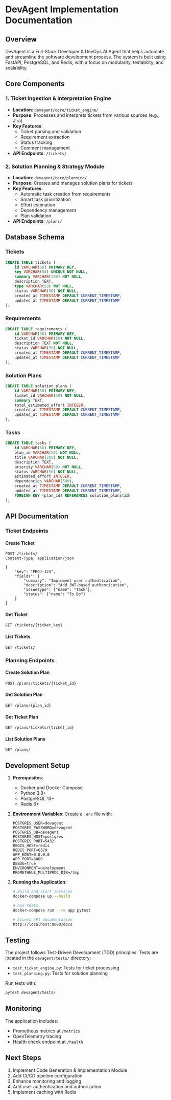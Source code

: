 # DevAgent Implementation Documentation

## Overview
DevAgent is a Full-Stack Developer & DevOps AI Agent that helps automate and streamline the software development process. The system is built using FastAPI, PostgreSQL, and Redis, with a focus on modularity, testability, and scalability.

## Core Components

### 1. Ticket Ingestion & Interpretation Engine
- **Location**: `devagent/core/ticket_engine/`
- **Purpose**: Processes and interprets tickets from various sources (e.g., Jira)
- **Key Features**:
  - Ticket parsing and validation
  - Requirement extraction
  - Status tracking
  - Comment management
- **API Endpoints**: `/tickets/`

### 2. Solution Planning & Strategy Module
- **Location**: `devagent/core/planning/`
- **Purpose**: Creates and manages solution plans for tickets
- **Key Features**:
  - Automatic task creation from requirements
  - Smart task prioritization
  - Effort estimation
  - Dependency management
  - Plan validation
- **API Endpoints**: `/plans/`

## Database Schema

### Tickets
```sql
CREATE TABLE tickets (
    id VARCHAR(50) PRIMARY KEY,
    key VARCHAR(50) UNIQUE NOT NULL,
    summary VARCHAR(200) NOT NULL,
    description TEXT,
    type VARCHAR(50) NOT NULL,
    status VARCHAR(50) NOT NULL,
    created_at TIMESTAMP DEFAULT CURRENT_TIMESTAMP,
    updated_at TIMESTAMP DEFAULT CURRENT_TIMESTAMP
);
```

### Requirements
```sql
CREATE TABLE requirements (
    id VARCHAR(50) PRIMARY KEY,
    ticket_id VARCHAR(50) NOT NULL,
    description TEXT NOT NULL,
    status VARCHAR(50) NOT NULL,
    created_at TIMESTAMP DEFAULT CURRENT_TIMESTAMP,
    updated_at TIMESTAMP DEFAULT CURRENT_TIMESTAMP
);
```

### Solution Plans
```sql
CREATE TABLE solution_plans (
    id VARCHAR(50) PRIMARY KEY,
    ticket_id VARCHAR(50) NOT NULL,
    summary TEXT,
    total_estimated_effort INTEGER,
    created_at TIMESTAMP DEFAULT CURRENT_TIMESTAMP,
    updated_at TIMESTAMP DEFAULT CURRENT_TIMESTAMP
);
```

### Tasks
```sql
CREATE TABLE tasks (
    id VARCHAR(50) PRIMARY KEY,
    plan_id VARCHAR(50) NOT NULL,
    title VARCHAR(200) NOT NULL,
    description TEXT,
    priority VARCHAR(50) NOT NULL,
    status VARCHAR(50) NOT NULL,
    estimated_effort INTEGER,
    dependencies VARCHAR(500),
    created_at TIMESTAMP DEFAULT CURRENT_TIMESTAMP,
    updated_at TIMESTAMP DEFAULT CURRENT_TIMESTAMP,
    FOREIGN KEY (plan_id) REFERENCES solution_plans(id)
);
```

## API Documentation

### Ticket Endpoints

#### Create Ticket
```http
POST /tickets/
Content-Type: application/json

{
    "key": "PROJ-123",
    "fields": {
        "summary": "Implement user authentication",
        "description": "Add JWT-based authentication",
        "issuetype": {"name": "Task"},
        "status": {"name": "To Do"}
    }
}
```

#### Get Ticket
```http
GET /tickets/{ticket_key}
```

#### List Tickets
```http
GET /tickets/
```

### Planning Endpoints

#### Create Solution Plan
```http
POST /plans/tickets/{ticket_id}
```

#### Get Solution Plan
```http
GET /plans/{plan_id}
```

#### Get Ticket Plan
```http
GET /plans/tickets/{ticket_id}
```

#### List Solution Plans
```http
GET /plans/
```

## Development Setup

1. **Prerequisites**:
   - Docker and Docker Compose
   - Python 3.8+
   - PostgreSQL 13+
   - Redis 6+

2. **Environment Variables**:
   Create a `.env` file with:
   ```
   POSTGRES_USER=devagent
   POSTGRES_PASSWORD=devagent
   POSTGRES_DB=devagent
   POSTGRES_HOST=postgres
   POSTGRES_PORT=5432
   REDIS_HOST=redis
   REDIS_PORT=6379
   APP_HOST=0.0.0.0
   APP_PORT=8000
   DEBUG=true
   ENVIRONMENT=development
   PROMETHEUS_MULTIPROC_DIR=/tmp
   ```

3. **Running the Application**:
   ```bash
   # Build and start services
   docker-compose up --build

   # Run tests
   docker-compose run --rm app pytest

   # Access API documentation
   http://localhost:8000/docs
   ```

## Testing

The project follows Test-Driven Development (TDD) principles. Tests are located in the `devagent/tests/` directory:

- `test_ticket_engine.py`: Tests for ticket processing
- `test_planning.py`: Tests for solution planning

Run tests with:
```bash
pytest devagent/tests/
```

## Monitoring

The application includes:
- Prometheus metrics at `/metrics`
- OpenTelemetry tracing
- Health check endpoint at `/health`

## Next Steps

1. Implement Code Generation & Implementation Module
2. Add CI/CD pipeline configuration
3. Enhance monitoring and logging
4. Add user authentication and authorization
5. Implement caching with Redis 